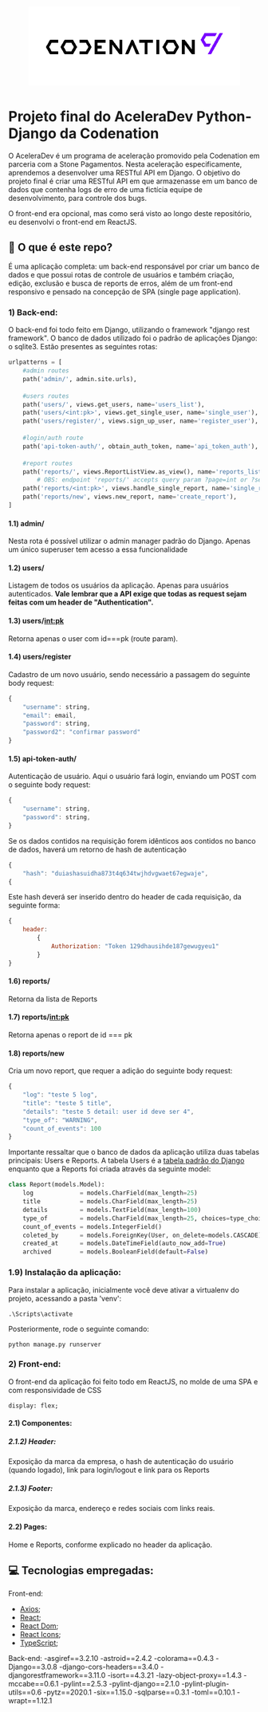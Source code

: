 <h1 align=center>
<img src="https://raw.githubusercontent.com/jgsneves/desafioCodenation/master/codenation.png" />
</h1>

# Projeto final do AceleraDev Python-Django da Codenation 

O AceleraDev é um programa de aceleração promovido pela Codenation em parceria com a Stone Pagamentos. Nesta aceleração especificamente, aprendemos a desenvolver uma RESTful API em Django. O objetivo do projeto final é criar uma RESTful API em que armazenasse em um banco de dados que contenha logs de erro de uma fictícia equipe de desenvolvimento, para controle dos bugs.

O front-end era opcional, mas como será visto ao longo deste repositório, eu desenvolvi o front-end em ReactJS.


## :memo: O que é este repo?

É uma aplicação completa: um back-end responsável por criar um banco de dados e que possui rotas de controle de usuários e também criação, edição, exclusão e busca de reports de erros, além de um front-end responsivo e pensado na concepção de SPA (single page application).

### 1) Back-end:

O back-end foi todo feito em Django, utilizando o framework "django rest framework". O banco de dados utilizado foi o padrão de aplicações Django: o sqlite3. Estão presentes as seguintes rotas:
```py
urlpatterns = [
    #admin routes
    path('admin/', admin.site.urls),

    #users routes
    path('users/', views.get_users, name='users_list'),
    path('users/<int:pk>', views.get_single_user, name='single_user'),
    path('users/register/', views.sign_up_user, name='register_user'),

    #login/auth route
    path('api-token-auth/', obtain_auth_token, name='api_token_auth'),

    #report routes
    path('reports/', views.ReportListView.as_view(), name='reports_list'),
        # OBS: endpoint 'reports/' accepts query param ?page=int or ?search=string 
    path('reports/<int:pk>', views.handle_single_report, name='single_report'),
    path('reports/new', views.new_report, name='create_report'),
]
```
#### 1.1) admin/
Nesta rota é possível utilizar o admin manager padrão do Django. Apenas um único superuser tem acesso a essa funcionalidade

#### 1.2) users/
Listagem de todos os usuários da aplicação. Apenas para usuários autenticados. **Vale lembrar que a API exige que todas as request sejam feitas com um header de "Authentication".**

#### 1.3) users/<int:pk>
Retorna apenas o user com id===pk (route param).

#### 1.4) users/register
Cadastro de um novo usuário, sendo necessário a passagem do seguinte body request:
```js
{
    "username": string,
    "email": email,
    "password": string,
    "password2": "confirmar password"
}
```
#### 1.5) api-token-auth/
Autenticação de usuário. Aqui o usuário fará login, enviando um POST com o seguinte body request:
```js
{
    "username": string,
    "password": string,
}
```
Se os dados contidos na requisição forem idênticos aos contidos no banco de dados, haverá um retorno de hash de autenticação
```js
{
    "hash": "duiashasuidha873t4q634twjhdvgwaet67egwaje",
{
```
Este hash deverá ser inserido dentro do header de cada requisição, da seguinte forma:
```js
{
    header:
        { 
            Authorization: "Token 129dhausihde187gewugyeu1"
        }
}
```
#### 1.6) reports/
Retorna da lista de Reports

#### 1.7) reports/<int:pk>
Retorna apenas o report de id === pk

#### 1.8) reports/new
Cria um novo report, que requer a adição do seguinte body request:
```js
{
    "log": "teste 5 log",
    "title": "teste 5 title",
    "details": "teste 5 detail: user id deve ser 4",
    "type_of": "WARNING",
    "count_of_events": 100
}
```
Importante ressaltar que o banco de dados da aplicação utiliza duas tabelas principais: Users e Reports. A tabela Users é a [tabela padrão do Django](https://docs.djangoproject.com/en/3.0/topics/auth/default/) enquanto que a Reports foi criada através da seguinte model:
```py
class Report(models.Model):
    log             = models.CharField(max_length=25)
    title           = models.CharField(max_length=25)
    details         = models.TextField(max_length=100)
    type_of         = models.CharField(max_length=25, choices=type_choices)
    count_of_events = models.IntegerField()
    coleted_by      = models.ForeignKey(User, on_delete=models.CASCADE)
    created_at      = models.DateTimeField(auto_now_add=True)
    archived        = models.BooleanField(default=False)
```

### 1.9) Instalação da aplicação:

Para instalar a aplicação, inicialmente você deve ativar a virtualenv do projeto, acessando a pasta 'venv':
```
.\Scripts\activate
```
Posteriormente, rode o seguinte comando:
```
python manage.py runserver
```

### 2) Front-end:

O front-end da aplicação foi feito todo em ReactJS, no molde de uma SPA e com responsividade de CSS
```
display: flex;
```
#### 2.1) Componentes:

##### 2.1.2) Header:
Exposição da marca da empresa, o hash de autenticação do usuário (quando logado), link para login/logout e link para os Reports

##### 2.1.3) Footer:
Exposição da marca, endereço e redes sociais com links reais.

#### 2.2) Pages:
Home e Reports, conforme explicado no header da aplicação.

## :computer: Tecnologias empregadas:

Front-end:
- [Axios](https://github.com/axios/axios);
- [React](https://pt-br.reactjs.org/);
- [React Dom](https://reactjs.org/docs/react-dom.html);
- [React Icons](https://github.com/react-icons/react-icons);
- [TypeScript](https://www.typescriptlang.org/);

Back-end:
-asgiref==3.2.10
-astroid==2.4.2
-colorama==0.4.3
-Django==3.0.8
-django-cors-headers==3.4.0
-djangorestframework==3.11.0
-isort==4.3.21
-lazy-object-proxy==1.4.3
-mccabe==0.6.1
-pylint==2.5.3
-pylint-django==2.1.0
-pylint-plugin-utils==0.6
-pytz==2020.1
-six==1.15.0
-sqlparse==0.3.1
-toml==0.10.1
-wrapt==1.12.1

